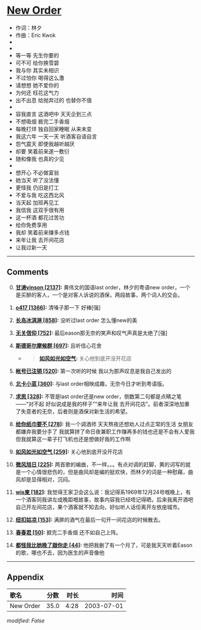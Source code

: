 # [New Order](https://music.163.com/song?id=66819)

* 作词：林夕
* 作曲：Eric Kwok
*
*
* 等一等 先生你要的
* 可不可 给你换雪碧
* 我与你 其实未相识
* 不过怕你 喝得这么激
* 请想想 她不爱你的
* 为何还  枉花这气力
* 出不出息 给抛弃过的 也替你不值
* 
* 容我直言 这酒吧中 天天企到三点
* 不想吸烟 捱完二手香烟
* 每晚打烊 独自回家睡眠 从来未变
* 我这六年 一天一天 听酒客自语自言
* 怨气震天 即使我越听越厌
* 却要 笑着前来遂一敷衍
* 随和像我 也真的少见
* 
* 想开心 不必做富翁
* 她当天 听了没法懂
* 更怪我 仍旧是打工
* 不爱与我 吃这西北风
* 当天起 加班再见工
* 我信我 这双手很有用
* 这一杯酒 都花过苦功
* 给你免费享用
* 我却 笑着前来赚多点钱
* 来年让我 去开间花店
* 让我过新一天


---

## Comments
0. **[甘涛vinson \[2137\]](https://music.163.com/#/user/home?id=2220342):** 黄伟文的国语last order，林夕的粤语new order，一个是买醉的客人，一个是对客人诉说的酒保，两段故事，两个词人的交会。

1. **[o417 \[1366\]](https://music.163.com/#/user/home?id=30876382):** 清嗓子那一下 好棒[强]

2. **[长岛冰淇淋 \[858\]](https://music.163.com/#/user/home?id=6492243):** 没听过last order 怎么懂new的美

3. **[无关信仰 \[752\]](https://music.163.com/#/user/home?id=30908399):** 最后eason那无奈的笑声和叹气声真是太绝了[强]

4. **[斯德哥尔摩候群 \[697\]](https://music.163.com/#/user/home?id=67518978):** 且听信心花舍
	* > **[如风如光如空气](https://music.163.com/#/user/home?id=64248119):** 关心他到底开没开花店

5. **[帐号已注销 \[520\]](https://music.163.com/#/user/home?id=49922429):** 第一次听的时候  我以为那声叹息是我自己发出的

6. **[北卡小蓝 \[360\]](https://music.163.com/#/user/home?id=45149847):** 与last order相映成趣，无奈今日才听到粤语版。

7. **[求思 \[328\]](https://music.163.com/#/user/home?id=34135566):** 不管是last order还是new order，倒数第二句都是点睛之笔——“对不起 好似说成是我的样子”“来年让我 去开间花店”。前者深深地加重了失意者的无奈，后者则是酒保对新生活的希望。

8. **[给你纸巾要不 \[278\]](https://music.163.com/#/user/home?id=296911996):** 我一个调酒师 天天熬夜还想劝人过点正常的生活 女朋友都嫌弃我要分手了 我就算拼了命日夜兼职工作赚再多的钱也还是不会有人爱我 但我就算这一辈子打飞机也还是想做好我的工作啊

9. **[如风如光如空气 \[259\]](https://music.163.com/#/user/home?id=64248119):** 关心他到底开没开花店

10. **[微风旭日 \[225\]](https://music.163.com/#/user/home?id=71913485):** 两首歌的编曲，不一样。。。有点对调的赶脚，黄的词写的就是一个心情很悲伤的，但是曲风却是编的挺欢快，而林夕的词是一种慰藉，曲风却是显得相对，沉闷。

11. **[wis東 \[182\]](https://music.163.com/#/user/home?id=297478360):** 我觉得王家卫会这么说：我记得系1969年12月24号嘅晚上，有一个酒客同我讲左成晚距嘅故事，故事内容我已经唔记得晒，后来我离开酒吧自己开左间花店，果个酒客就不知去向，好似听人话佢离开左依座城市。

12. **[纽扣姑凉 \[153\]](https://music.163.com/#/user/home?id=53073812):** 满屏的酒气在最后一句开一间花店的时候散去。

13. **[春春君 \[50\]](https://music.163.com/#/user/home?id=29892172):** 捱完二手香烟  还不如自己上阵。

14. **[都怪我比她晚了跟你走 \[44\]](https://music.163.com/#/user/home?id=340299681):** 他把我删了有一个月了，可是我天天听着Eason的歌，哪也不去，因为医生的声音像他



---

## Appendix

|歌名|分数|时长|时间|
|:---|:---:|---:|---:|
|New Order|35.0|4:28|2003-07-01

*modified: False*